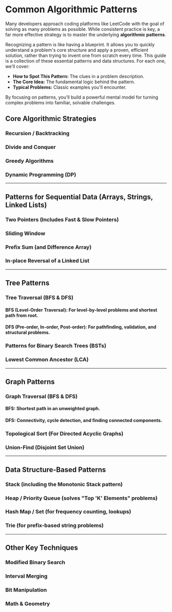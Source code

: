 # Common Algorithmic Patterns 
Many developers approach coding platforms like LeetCode with the goal of solving as many problems as possible. While consistent practice is key, a far more effective strategy is to master the underlying **algorithmic patterns**.

Recognizing a pattern is like having a blueprint. It allows you to quickly understand a problem's core structure and apply a proven, efficient solution, rather than trying to invent one from scratch every time. This guide is a collection of these essential patterns and data structures. For each one, we'll cover:
- **How to Spot This Pattern:** The clues in a problem description.
- **The Core Idea:** The fundamental logic behind the pattern.
- **Typical Problems:** Classic examples you'll encounter.

By focusing on patterns, you'll build a powerful mental model for turning complex problems into familiar, solvable challenges.

## Core Algorithmic Strategies

### Recursion / Backtracking

### Divide and Conquer

### Greedy Algorithms

### Dynamic Programming (DP)

---

## Patterns for Sequential Data (Arrays, Strings, Linked Lists)

### Two Pointers (Includes Fast & Slow Pointers)

### Sliding Window

### Prefix Sum (and Difference Array)

### In-place Reversal of a Linked List

---

## Tree Patterns 

### Tree Traversal (BFS & DFS)
#### BFS (Level-Order Traversal): For level-by-level problems and shortest path from root.
#### DFS (Pre-order, In-order, Post-order): For pathfinding, validation, and structural problems.

### Patterns for Binary Search Trees (BSTs)

### Lowest Common Ancestor (LCA)

---

## Graph Patterns

### Graph Traversal (BFS & DFS)
#### BFS: Shortest path in an unweighted graph.
#### DFS: Connectivity, cycle detection, and finding connected components.

### Topological Sort (For Directed Acyclic Graphs)

### Union-Find (Disjoint Set Union)

---

## Data Structure-Based Patterns
### Stack (including the **Monotonic Stack** pattern)
### Heap / Priority Queue (solves "Top 'K' Elements" problems)
### Hash Map / Set (for frequency counting, lookups)
### Trie (for prefix-based string problems)

---

## Other Key Techniques
### Modified Binary Search
### Interval Merging
### Bit Manipulation
### Math & Geometry

